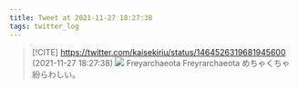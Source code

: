 ```yaml
---
title: Tweet at 2021-11-27 18:27:38
tags: twitter_log
---
```


> [!CITE] https://twitter.com/kaisekiriu/status/1464526319681945600 (2021-11-27 18:27:38)
> ![](https://twitter.com/kaisekiriu/status/1464526319681945600)
> Freyarchaeota
> Freyrarchaeota
> めちゃくちゃ紛らわしい。
